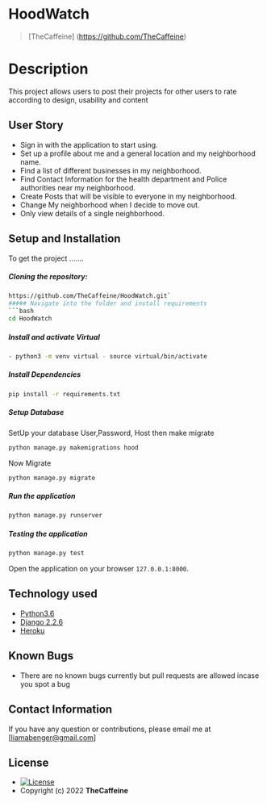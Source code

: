 # HoodWatch 

 >[TheCaffeine] (https://github.com/TheCaffeine)
   
 # Description  
 This project allows users to post their projects for other users to rate according to design, usability and content 

 ## User Story  

 * Sign in with the application to start using.
 * Set up a profile about me and a general location and my neighborhood name.
 * Find a list of different businesses in my neighborhood.
 * Find Contact Information for the health department and Police authorities near my neighborhood.
 * Create Posts that will be visible to everyone in my neighborhood.
 * Change My neighborhood when I decide to move out.
 * Only view details of a single neighborhood.

 ## Setup and Installation  
 To get the project .......  

 ##### Cloning the repository:  
  ```bash 
https://github.com/TheCaffeine/HoodWatch.git`
 ##### Navigate into the folder and install requirements  
  ```bash 
 cd HoodWatch 
 ```
 ##### Install and activate Virtual  
  ```bash 
 - python3 -m venv virtual - source virtual/bin/activate  
 ```  
 ##### Install Dependencies  
  ```bash 
  pip install -r requirements.txt 
 ```  
  ##### Setup Database  
   SetUp your database User,Password, Host then make migrate  
  ```bash 
 python manage.py makemigrations hood
  ``` 
  Now Migrate  
  ```bash 
  python manage.py migrate 
 ```
 ##### Run the application  
  ```bash 
  python manage.py runserver 
 ``` 
 ##### Testing the application  
  ```bash 
  python manage.py test 
 ```
 Open the application on your browser `127.0.0.1:8000`.  


 ## Technology used  

 * [Python3.6](https://www.python.org/)  
 * [Django 2.2.6](https://docs.djangoproject.com/en/2.2/)  
 * [Heroku](https://heroku.com)  


 ## Known Bugs  
 * There are no known bugs currently but pull requests are allowed incase you spot a bug  

 ## Contact Information   
 If you have any question or contributions, please email me at [liamabenger@gmail.com]  

 ## License 

 * [![License](https://img.shields.io/packagist/l/loopline-systems/closeio-api-wrapper.svg)](https://github.com/Owiti-Charles/Picture-Globe/blob/master/LICENSE)  
 * Copyright (c) 2022 **TheCaffeine**
